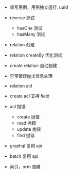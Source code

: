 * 重写用例，用例独立运行, uuid

* reverse 测试
  - hasOne 测试
  - hasMany 测试
* relation 创建
* relation createBy 优化测试

* create relation 自动创建


* 异常错误抛出信息处理
* relation acl
* create acl 支持 field
* acl 抛错
  - create 抛错
  - read 抛错
  - update 抛错
  - find 抛错
* graphql 复用 api
* batch 复用 api


* 索引，orm 自建